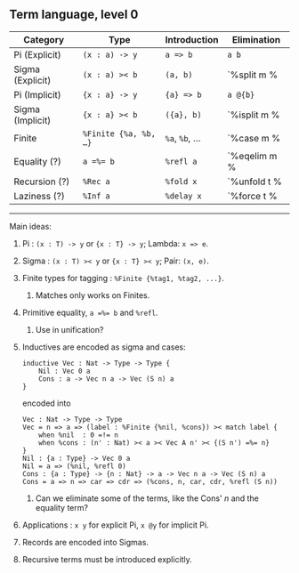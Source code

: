 ## Term language, level 0

| Category         | Type                  | Introduction  | Elimination                |
| ---------------- | --------------------- | ------------- | -------------------------- |
| Pi (Explicit)    | `(x : a) -> y`        | `a => b`      | `a b`                      |
| Sigma (Explicit) | `(x : a) >< b`        | `(a, b)`      | `%split m %| (a, b) =>`    |
| Pi (Implicit)    | `{x : a} -> y`        | `{a} => b`    | `a @{b}`                   |
| Sigma (Implicit) | `{x : a} >< b`        | `({a}, b)`    | `%isplit m %| (a, b) =>`   |
| Finite           | `%Finite {%a, %b, …}` | `%a`, `%b`, … | `%case m %| { %a => …; …}` |
| Equality (?)     | `a =%= b`             | `%refl a`     | `%eqelim m %| a => …`      |
| Recursion (?)    | `%Rec a`              | `%fold x`     | `%unfold t %| x =>`        |
| Laziness (?)     | `%Inf a`              | `%delay x`    | `%force t %| x =>`         |

---

Main ideas:

1. Pi : `(x : T) -> y` or `{x : T} -> y`; Lambda: `x => e`.

2. Sigma : `(x : T) >< y` or `{x : T} >< y`; Pair: `(x, e)`.

3. Finite types for tagging : `%Finite {%tag1, %tag2, ...}`.

    1. Matches only works on Finites.

4. Primitive equality, `a =%= b` and `%refl`.

    1. Use in unification?

5. Inductives are encoded as sigma and cases:
    ```
    inductive Vec : Nat -> Type -> Type {
        Nil : Vec 0 a
        Cons : a -> Vec n a -> Vec (S n) a
    }
    ```

    encoded into

    ```
    Vec : Nat -> Type -> Type
    Vec = n => a => (label : %Finite {%nil, %cons}) >< match label {
        when %nil  : 0 =!= n
        when %cons : (n' : Nat) >< a >< Vec A n' >< {(S n') =%= n}
    }
    Nil : {a : Type} -> Vec 0 a
    Nil = a => (%nil, %refl 0)
    Cons : {a : Type} -> {n : Nat} -> a -> Vec n a -> Vec (S n) a
    Cons = a => n => car => cdr => (%cons, n, car, cdr, %refl (S n))
    ```

    1. Can we eliminate some of the terms, like the Cons' *n* and the equality term?

6. Applications : `x y` for explicit Pi, `x @y` for implicit Pi.

7. Records are encoded into Sigmas.

8. Recursive terms must be introduced explicitly.

